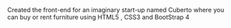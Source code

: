 Created the front-end for an imaginary start-up named Cuberto where you can buy or rent furniture using HTML5 , CSS3 and BootStrap 4
